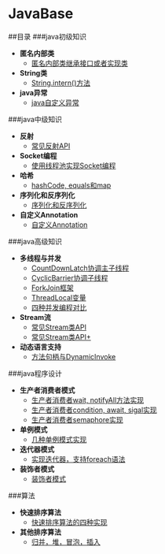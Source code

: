 # JavaBase
##目录
###java初级知识
* **匿名内部类**
	- [匿名内部类继承接口或者实现类](https://github.com/tanghaodong25/java-/tree/master/src/haodong/net/cn/anonymous)
* **String类**
	- [String.intern()方法](https://github.com/tanghaodong25/java-/tree/master/src/haodong/net/cn/string/intern)
* **java异常**
  - [java自定义异常](https://github.com/tanghaodong25/java-/tree/master/src/haodong/net/cn/exception/specificexception)

###java中级知识
* **反射**
	- [常见反射API](https://github.com/tanghaodong25/java-/tree/master/src/haodong/net/cn/reflection)
* **Socket编程**
	- [使用线程池实现Socket编程](https://github.com/tanghaodong25/java-/tree/master/src/haodong/net/cn/socket)
* **哈希**
	- [hashCode, equals和map](https://github.com/tanghaodong25/java-/tree/master/src/haodong/net/cn/object_hash)
* **序列化和反序列化**
	- [序列化和反序列化](https://github.com/tanghaodong25/java-/tree/master/src/haodong/net/cn/serializable)
* **自定义Annotation**
	- [自定义Annotation](https://github.com/tanghaodong25/java-/tree/master/src/haodong/net/cn/annotation)

###java高级知识
* **多线程与并发**
	- [CountDownLatch协调主子线程](https://github.com/tanghaodong25/java-/tree/master/src/haodong/net/cn/concurrent/countdownlatch)
	- [CyclicBarrier协调子线程](https://github.com/tanghaodong25/java-/tree/master/src/haodong/net/cn/concurrent/cyclicbarrier)
	- [ForkJoin框架](https://github.com/tanghaodong25/java-/tree/master/src/haodong/net/cn/concurrent/forkjoin)
	- [ThreadLocal变量](https://github.com/tanghaodong25/java-/tree/master/src/haodong/net/cn/concurrent/threadlocal)
  - [四种并发编程对比](https://github.com/tanghaodong25/java-/tree/master/src/haodong/net/cn/parallel)
* **Stream流**
	- [常见Stream类API](https://github.com/tanghaodong25/java-/tree/master/src/haodong/net/cn/java8/stream)
	- [常见Stream类API+](https://github.com/tanghaodong25/java-/tree/master/src/haodong/net/cn/java8/streamadvance)
* **动态语言支持**
	- [方法句柄与DynamicInvoke](https://github.com/tanghaodong25/java-/tree/master/src/haodong/net/cn/dynamic/methodhandle)

###java程序设计
* **生产者消费者模式**
	- [生产者消费者wait, notifyAll方法实现](https://github.com/tanghaodong25/java-/tree/master/src/haodong/net/cn/producer_consumer/easy)
	- [生产者消费者condition, await, sigal实现](https://github.com/tanghaodong25/java-/tree/master/src/haodong/net/cn/producer_consumer/condition)
	- [生产者消费者semaphore实现](https://github.com/tanghaodong25/java-/tree/master/src/haodong/net/cn/producer_consumer/semaphore)
* **单例模式**
	- [几种单例模式实现](https://github.com/tanghaodong25/java-/tree/master/src/haodong/net/cn/singleton)
* **迭代器模式**
	- [实现迭代器，支持foreach语法](https://github.com/tanghaodong25/java-/tree/master/src/haodong/net/cn/iterable)
* **装饰者模式**
  - [装饰者模式](https://github.com/tanghaodong25/java-/tree/master/src/haodong/net/cn/decorator)

###算法
* **快速排序算法**
	- [快速排序算法的四种实现](https://github.com/tanghaodong25/java-/tree/master/src/haodong/net/cn/quicksort)
* **其他排序算法**
	- [归并，堆，冒泡，插入](https://github.com/tanghaodong25/java-/tree/master/src/haodong/net/cn/otherSort)
